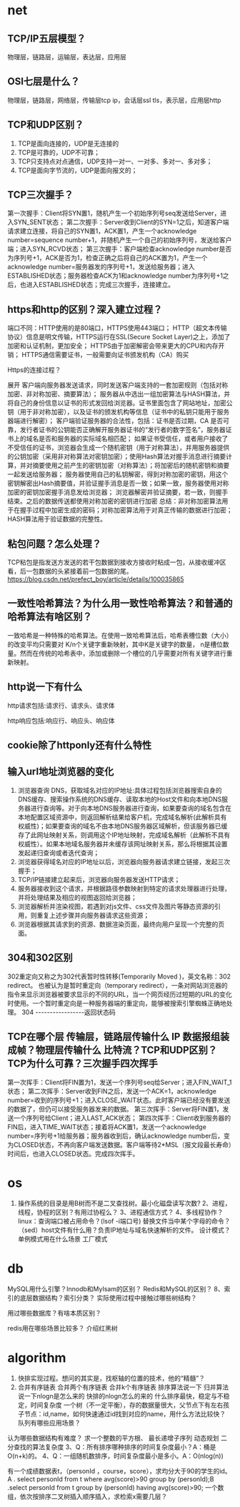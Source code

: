 # net
## TCP/IP五层模型？
物理层，链路层，运输层，表达层，应用层
## OSI七层是什么？
物理层，链路层，网络层，传输层tcp ip，会话层ssl tls，表示层，应用层http
## TCP和UDP区别？
1. TCP是面向连接的，UDP是无连接的
2. TCP是可靠的，UDP不可靠；
3. TCP只支持点对点通信，UDP支持一对一、一对多、多对一、多对多；
4. TCP是面向字节流的，UDP是面向报文的；
## TCP三次握手？
第一次握手：Client将SYN置1，随机产生一个初始序列号seq发送给Server，进入SYN_SENT状态；
第二次握手：Server收到Client的SYN=1之后，知道客户端请求建立连接，将自己的SYN置1，ACK置1，产生一个acknowledge number=sequence number+1，并随机产生一个自己的初始序列号，发送给客户端；进入SYN_RCVD状态；
第三次握手：客户端检查acknowledge number是否为序列号+1，ACK是否为1，检查正确之后将自己的ACK置为1，产生一个acknowledge number=服务器发的序列号+1，发送给服务器；进入ESTABLISHED状态；服务器检查ACK为1和acknowledge number为序列号+1之后，也进入ESTABLISHED状态；完成三次握手，连接建立。
## https和http的区别？深入建立过程？
端口不同：HTTP使用的是80端口，HTTPS使用443端口；
HTTP（超文本传输协议）信息是明文传输，HTTPS运行在SSL(Secure Socket Layer)之上，添加了加密和认证机制，更加安全；
HTTPS由于加密解密会带来更大的CPU和内存开销；
HTTPS通信需要证书，一般需要向证书颁发机构（CA）购买

Https的连接过程？

展开
客户端向服务器发送请求，同时发送客户端支持的一套加密规则（包括对称加密、非对称加密、摘要算法）；
服务器从中选出一组加密算法与HASH算法，并将自己的身份信息以证书的形式发回给浏览器。证书里面包含了网站地址，加密公钥（用于非对称加密），以及证书的颁发机构等信息（证书中的私钥只能用于服务器端进行解密）；
客户端验证服务器的合法性，包括：证书是否过期，CA 是否可靠，发行者证书的公钥能否正确解开服务器证书的“发行者的数字签名”，服务器证书上的域名是否和服务器的实际域名相匹配；
如果证书受信任，或者用户接收了不受信任的证书，浏览器会生成一个随机密钥（用于对称算法），并用服务器提供的公钥加密（采用非对称算法对密钥加密）；使用Hash算法对握手消息进行摘要计算，并对摘要使用之前产生的密钥加密（对称算法）；将加密后的随机密钥和摘要一起发送给服务器；
服务器使用自己的私钥解密，得到对称加密的密钥，用这个密钥解密出Hash摘要值，并验证握手消息是否一致；如果一致，服务器使用对称加密的密钥加密握手消息发给浏览器；
浏览器解密并验证摘要，若一致，则握手结束。之后的数据传送都使用对称加密的密钥进行加密
总结：非对称加密算法用于在握手过程中加密生成的密码；对称加密算法用于对真正传输的数据进行加密；HASH算法用于验证数据的完整性。
## 粘包问题？怎么处理？
TCP粘包是指发送方发送的若干包数据到接收方接收时粘成一包，从接收缓冲区看，后一包数据的头紧接着前一包数据的尾。
https://blog.csdn.net/prefect_boy/article/details/100035865
## 一致性哈希算法？为什么用一致性哈希算法？和普通的哈希算法有啥区别？
一致哈希是一种特殊的哈希算法。在使用一致哈希算法后，哈希表槽位数（大小）的改变平均只需要对 K/n个关键字重新映射，其中K是关键字的数量， n是槽位数量。然而在传统的哈希表中，添加或删除一个槽位的几乎需要对所有关键字进行重新映射。
## http说一下有什么
http请求包括:请求行、请求头、请求体

http响应包括:响应行、响应头、响应体
## cookie除了httponly还有什么特性
## 输入url地址浏览器的变化
1. 浏览器查询 DNS，获取域名对应的IP地址:具体过程包括浏览器搜索自身的DNS缓存、搜索操作系统的DNS缓存、读取本地的Host文件和向本地DNS服务器进行查询等。对于向本地DNS服务器进行查询，如果要查询的域名包含在本地配置区域资源中，则返回解析结果给客户机，完成域名解析(此解析具有权威性)；如果要查询的域名不由本地DNS服务器区域解析，但该服务器已缓存了此网址映射关系，则调用这个IP地址映射，完成域名解析（此解析不具有权威性）。如果本地域名服务器并未缓存该网址映射关系，那么将根据其设置发起递归查询或者迭代查询；
2. 浏览器获得域名对应的IP地址以后，浏览器向服务器请求建立链接，发起三次握手；
3. TCP/IP链接建立起来后，浏览器向服务器发送HTTP请求；
4. 服务器接收到这个请求，并根据路径参数映射到特定的请求处理器进行处理，并将处理结果及相应的视图返回给浏览器；
5. 浏览器解析并渲染视图，若遇到对js文件、css文件及图片等静态资源的引用，则重复上述步骤并向服务器请求这些资源；
6. 浏览器根据其请求到的资源、数据渲染页面，最终向用户呈现一个完整的页面。
## 304和302区别
 302重定向又称之为302代表暂时性转移(Temporarily Moved )，英文名称：302 redirect。 也被认为是暂时重定向（temporary redirect），一条对网站浏览器的指令来显示浏览器被要求显示的不同的URL，当一个网页经历过短期的URL的变化时使用。一个暂时重定向是一种服务器端的重定向，能够被搜索引擎蜘蛛正确地处理。
304 -----------------返回状态码
## TCP在哪个层 传输层，链路层传输什么 IP 数据报组装成帧？物理层传输什么 比特流？TCP和UDP区别？TCP为什么可靠？三次握手四次挥手

第一次挥手：Client将FIN置为1，发送一个序列号seq给Server；进入FIN_WAIT_1状态；
第二次挥手：Server收到FIN之后，发送一个ACK=1，acknowledge number=收到的序列号+1；进入CLOSE_WAIT状态。此时客户端已经没有要发送的数据了，但仍可以接受服务器发来的数据。
第三次挥手：Server将FIN置1，发送一个序列号给Client；进入LAST_ACK状态；
第四次挥手：Client收到服务器的FIN后，进入TIME_WAIT状态；接着将ACK置1，发送一个acknowledge number=序列号+1给服务器；服务器收到后，确认acknowledge number后，变为CLOSED状态，不再向客户端发送数据。客户端等待2*MSL（报文段最长寿命）时间后，也进入CLOSED状态。完成四次挥手。


# os
1. 操作系统的目录是用B树而不是二叉查找树。最小化磁盘读写次数?
2、进程，线程，协程的区别？有用过协程么？
3、进程通信方式？
4、多线程协作？
linux：查询端口被占用命令？(lsof -i端口号) 替换文件当中某个字母的命令？（sed）host文件有什么用？负责IP地址与域名快速解析的文件。
设计模式？单例模式用在什么场景
工厂模式
# db
MySQL用什么引擎？Innodb和MyIsam的区别？
Redis和MySQL的区别？
8、索引的底层数据结构？索引分类？
实际使用过程中接触过哪些树结构？

用过哪些数据库？有啥本质区别？

redis用在哪些场景比较多？
介绍红黑树
# algorithm
1. 快排实现过程。想问的其实是，找枢轴的位置的技术，他的“精髓”？
2. 合并有序链表
合并两个有序链表
合并k个有序链表
排序算法说一下
归并算法说一下nlogn是怎么来的
快排的nlogn怎么的来的
什么排序最快，稳定与不稳定，时间复杂度
一个树（不一定平衡），存的数据量很大，父节点下有左右孩子节点：id,name，如何快速通过id找到对应的name，用什么方法比较快？
队列有哪些应用场景？

认为哪些数据结构有难度？
求一个整数的平方根、
最长递增子序列 动态规划
二分查找的算法复杂度
3、Q：所有排序哪种排序的时间复杂度最小？A：桶是O(n+k)的。
4、Q：一组随机数排序，时间复杂度最小是多小。A：O(nlog(n))


有一个成绩数据表t，（personId ，course，score），求均分大于90的学生的id。A . select personId from t where avg(score)>90 group by (personId);B .select personId from t  group by (personId) having avg(score)>90;
一个数组，依次按排序二叉树插入顺序插入，求检索x需要几层？